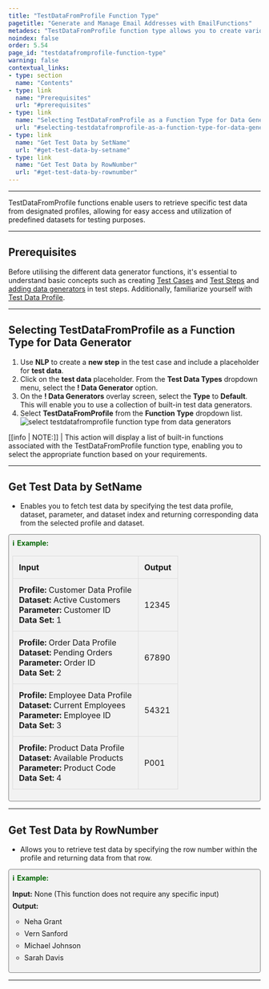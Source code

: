 ```yaml
---
title: "TestDataFromProfile Function Type"
pagetitle: "Generate and Manage Email Addresses with EmailFunctions"
metadesc: "TestDataFromProfile function type allows you to create various email addresses with ease. Learn to generate usernames, random emails, and domain-specific emails."
noindex: false
order: 5.54
page_id: "testdatafromprofile-function-type"
warning: false
contextual_links:
- type: section
  name: "Contents"
- type: link
  name: "Prerequisites"
  url: "#prerequisites"
- type: link
  name: "Selecting TestDataFromProfile as a Function Type for Data Generator"
  url: "#selecting-testdatafromprofile-as-a-function-type-for-data-generator"
- type: link
  name: "Get Test Data by SetName"
  url: "#get-test-data-by-setname"
- type: link
  name: "Get Test Data by RowNumber"
  url: "#get-test-data-by-rownumber"
---
```


---

TestDataFromProfile functions enable users to retrieve specific test data from designated profiles, allowing for easy access and utilization of predefined datasets for testing purposes.

---

## **Prerequisites**

Before utilising the different data generator functions, it's essential to understand basic concepts such as creating [Test Cases](https://testsigma.com/docs/test-cases/manage/add-edit-delete/#create-test-case) and [Test Steps](https://testsigma.com/docs/test-cases/create-test-steps/overview/) and [adding data generators](https://testsigma.com/docs/test-data/types/data-generator/#add-data-generators-in-test-steps) in test steps. Additionally, familiarize yourself with [Test Data Profile](https://testsigma.com/docs/test-data/create-data-profiles/).

---

## **Selecting TestDataFromProfile as a Function Type for Data Generator**

1. Use **NLP** to create a **new step** in the test case and include a placeholder for **test data**.
2. Click on the **test data** placeholder. From the **Test Data Types** dropdown menu, select the **! Data Generator** option.
3. On the **! Data Generators** overlay screen, select the **Type** to **Default**. This will enable you to use a collection of built-in test data generators.
4. Select **TestDataFromProfile** from the **Function Type** dropdown list. ![select testdatafromprofile function type from data generators](https://s3.amazonaws.com/static-docs.testsigma.com/new_images/projects/applications/testdatafromprofile_functiontype_dg.gif)

[[info | NOTE:]]
| This action will display a list of built-in functions associated with the TestDataFromProfile function type, enabling you to select the appropriate function based on your requirements.

---

## **Get Test Data by SetName**

- Enables you to fetch test data by specifying the test data profile, dataset, parameter, and dataset index and returning corresponding data from the selected profile and dataset.

<style>
  .example-container {
    border: 1px solid #ccc;
    border-radius: 8px;
    padding: 1em;
    margin: 1em 0;
    background-color: #f9f9f9;
  }
  .example-title {
    color: #2d572c;
    font-weight: bold;
    display: flex;
    align-items: center;
    margin-bottom: 0.5em;
  }
  .example-title span {
    margin-right: 0.5em;
  }
  .example-table {
    width: 100%;
    border-collapse: collapse;
  }
  .example-table th, .example-table td {
    border: 1px solid #ddd;
    padding: 0.75em;
    text-align: left;
    word-break: break-all; /* Ensures long words are wrapped */
  }
  .example-table th {
    background-color: #f2f2f2;
  }
</style>

<div class="example-container">
  <div class="example-title">
    <span>ℹ️</span>Example:
  </div>
  <table class="example-table">
    <tr>
      <th>Input</th>
      <th>Output</th>
    </tr>
    <tr>
      <td><strong>Profile:</strong> Customer Data Profile<br><strong>Dataset:</strong> Active Customers<br><strong>Parameter:</strong> Customer ID<br><strong>Data Set:</strong> 1</td>
      <td>12345</td>
    </tr>
    <tr>
      <td><strong>Profile:</strong> Order Data Profile<br><strong>Dataset:</strong> Pending Orders<br><strong>Parameter:</strong> Order ID<br><strong>Data Set:</strong> 2</td>
      <td>67890</td>
    </tr>
    <tr>
      <td><strong>Profile:</strong> Employee Data Profile<br><strong>Dataset:</strong> Current Employees<br><strong>Parameter:</strong> Employee ID<br><strong>Data Set:</strong> 3</td>
      <td>54321</td>
    </tr>
    <tr>
      <td><strong>Profile:</strong> Product Data Profile<br><strong>Dataset:</strong> Available Products <br><strong>Parameter:</strong> Product Code<br><strong>Data Set:</strong> 4</td>
      <td>P001</td>
    </tr>
  </table>
</div>

---

## **Get Test Data by RowNumber**

- Allows you to retrieve test data by specifying the row number within the profile and returning data from that row.

<style>
  .example-container {
    border: 1px solid gray;
    border-radius: 4px;
    padding: 0.5em;
    margin: 0.5em 0;
    background-color: #f2f2f2;
  }
  .example-title {
    color: darkgreen;
    font-weight: bold;
    display: flex;
    align-items: center;
  }
  .example-title span {
    margin-right: 5px;
  }
  .example-list {
    list-style: none;
    padding: 0;
  }
  .example-list li {
    margin-bottom: 0.5em;
  }
</style>

<div class="example-container">
  <div class="example-title">
    <span>ℹ️</span>Example:
  </div>
  <ul class="example-list">
    <li><b>Input:</b> None (This function does not require any specific input)</li>
    <li><b>Output:</b></li>
    <ul>
      <li>Neha Grant</li>
      <li>Vern Sanford</li>
      <li>Michael Johnson</li>
      <li>Sarah Davis</li>
    </ul>
  </ul>
</div>

---

